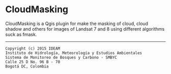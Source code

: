 # CloudMasking #

CloudMasking is a Qgis plugin for make the masking of cloud, 
cloud shadow and others for images of Landsat 7 and 8 using 
different algorithms suck as fmask.


***

    Copyright (c) 2015 IDEAM
    Instituto de Hidrología, Meteorología y Estudios Ambientales
    Sistema de Monitoreo de Bosques y Carbono - SMBYC
    Calle 25 D No. 96 B - 70
    Bogotá DC, Colombia